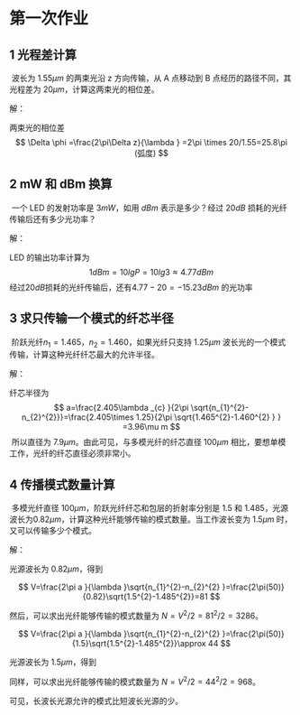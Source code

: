 # 第一次作业

## **1 光程差计算**

​	波长为 $1.55 μm$ 的两束光沿 z 方向传输，从 A 点移动到 B 点经历的路径不同，其光程差为 $20 μm$，计算这两束光的相位差。

解：

两束光的相位差
$$
\Delta \phi =\frac{2\pi\Delta z}{\lambda } =2\pi \times 20/1.55=25.8\pi (弧度)
$$




## **2 mW 和 dBm 换算**

​	一个 LED 的发射功率是 $3 mW$，如用 $dBm$ 表示是多少？经过 $20 dB$ 损耗的光纤传输后还有多少光功率？

解：

LED 的输出功率计算为
$$
1dBm=10lgP=10lg3\approx 4.77dBm
$$
经过$20dB$损耗的光纤传输后，还有$4.77-20=-15.23dBm$ 的光功率





## **3 求只传输一个模式的纤芯半径**

​	阶跃光纤$n_{1} = 1.465$，$n_{2} = 1.460$，如果光纤只支持 $1.25 μm$ 波长光的一个模式传输，计算这种光纤纤芯最大的允许半径。

解：

纤芯半径为
$$
a=\frac{2.405\lambda _{c} }{2\pi \sqrt{n_{1}^{2}-n_{2}^{2}}}=\frac{2.405\times 1.25}{2\pi \sqrt{1.465^{2}-1.460^{2}  } } =3.96\mu m 
$$
​	所以直径为 $7.9 μm$。由此可见，与多模光纤的纤芯直径 $100μm$ 相比，要想单模工作，光纤的纤芯直径必须非常小。



## **4 传播模式数量计算**

​	多模光纤直径 $100 μm$，阶跃光纤纤芯和包层的折射率分别是 $1.5$ 和 $1.485$，光源波长为$0.82 μm$，计算这种光纤能够传输的模式数量。当工作波长变为 $1.5 μm$ 时，又可以传输多少个模式。

解：

光源波长为 $0.82 μm$，得到


$$
V=\frac{2\pi a }{\lambda }\sqrt{n_{1}^{2}-n_{2}^{2} }=\frac{2\pi(50)}{0.82}\sqrt{1.5^{2}-1.485^{2}}=81   
$$


然后，可以求出光纤能够传输的模式数量为 $N = V^2 /2 = 81^2 /2 = 3286$。


$$
V=\frac{2\pi a }{\lambda }\sqrt{n_{1}^{2}-n_{2}^{2} }=\frac{2\pi(50)}{1.5}\sqrt{1.5^{2}-1.485^{2}}\approx 44   
$$


光源波长为 $1.5 μm$，得到

同样，可以求出光纤能够传输的模式数量为 $N = V ^2 /2 = 44^2 /2 = 968$。

可见，长波长光源允许的模式比短波长光源的少。